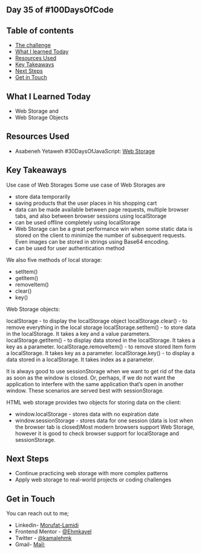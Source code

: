 ## Day 35 of #100DaysOfCode 

## Table of contents
- [The challenge](#the-challenge)
- [What I learned Today](#what-I-learned-today)
- [Resources Used](#resources)
- [Key Takeaways](#key-takeaways)
- [Next Steps](#next-steps)
- [Get in Touch](#get-in-touch)



## What I Learned Today

- Web Storage and 
- Web Storage Objects

## Resources Used

- Asabeneh Yetaweh #30DaysOfJavaScript: [Web Storage](https://github.com/Asabeneh/30-Days-Of-JavaScript/blob/master/17_Day_Web_storages/17_day_web_storages.md)

## Key Takeaways

Use case of Web Storages
Some use case of Web Storages are

- store data temporarily
- saving products that the user places in his shopping cart
- data can be made available between page requests, multiple browser tabs, and also between browser sessions using localStorage
- can be used offline completely using localStorage
- Web Storage can be a great performance win when some static data is stored on the client to minimize the number of subsequent requests. Even images can be stored in strings using Base64 encoding.
- can be used for user authentication method

We also five methods of local storage:

- setItem()
- getItem()
- removeItem()
- clear()
- key()

Web Storage objects:

localStorage - to display the localStorage object
localStorage.clear() - to remove everything in the local storage
localStorage.setItem() - to store data in the localStorage. It takes a key and a value parameters.
localStorage.getItem() - to display data stored in the localStorage. It takes a key as a parameter.
localStorage.removeItem() - to remove stored item form a localStorage. It takes key as a parameter.
localStorage.key() - to display a data stored in a localStorage. It takes index as a parameter.

It is always good to use sessionStorage when we want to get rid of the data as soon as the window is closed. Or, perhaps, if we do not want the application to interfere with the same application that’s open in another window. These scenarios are served best with sessionStorage.

HTML web storage provides two objects for storing data on the client:

- window.localStorage - stores data with no expiration date
- window.sessionStorage - stores data for one session (data is lost when the browser tab is closed)Most modern browsers support Web Storage, however it is good to check browser support for localStorage and sessionStorage. 


## Next Steps

- Continue practicing web storage with more complex patterns
- Apply web storage to real-world projects or coding challenges


## Get in Touch

You can reach out to me;
 - Linkedin- [Morufat-Lamidi](https://linkedin.com/in/morufat-lamidi)
 - Frontend Mentor - [@Ehmkayel](https://www.frontendmentor.io/profile/Ehmkayel)
 - Twitter - [@kamalehmk](https://www.twitter.com/kamalehmk)
 - Gmail- [Mail](mailto:lamidimorufat0@gmail.com);

